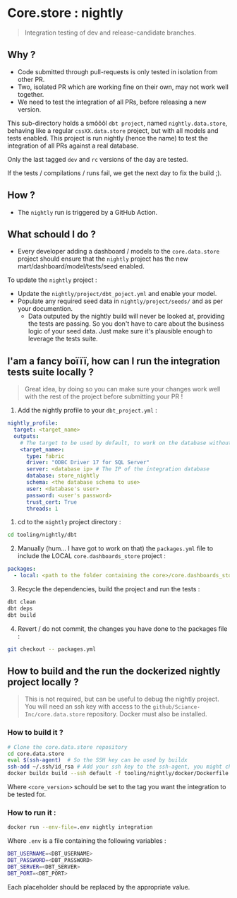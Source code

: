 
# Core.store : nightly
> Integration testing of dev and release-candidate branches.

## Why ?
* Code submitted through pull-requests is only tested in isolation from other PR. 
* Two, isolated PR which are working fine on their own, may not work well together.
* We need to test the integration of all PRs, before releasing a new version.

This sub-directory holds a smôôôl `dbt project`, named `nightly.data.store`, behaving like a regular `cssXX.data.store` project, but with all models and tests enabled. This project is run nightly (hence the name) to test the integration of all PRs against a real database.

Only the last tagged `dev` and `rc` versions of the day are tested.

If the tests / compilations / runs fail, we get the next day to fix the build ;).

## How ?
* The `nightly` run is triggered by a GitHub Action.

## What schould I do ?
* Every developer adding a dashboard / models to the `core.data.store` project should ensure that the `nightly` project has the new mart/dashboard/model/tests/seed enabled.

To update the `nightly` project :
* Update the `nightly/project/dbt_poject.yml` and enable your model.
* Populate any required seed data in `nightly/project/seeds/` and as per your documention.
    * Data outputed by the nightly build will never be looked at, providing the tests are passing. So you don't have to care about the business logic of your seed data. Just make sure it's plausible enough to leverage the tests suite.

## I'am a fancy boïïï, how can I run the integration tests suite locally ?
> Great idea, by doing so you can make sure your changes work well with the rest of the project before submitting your PR !

1. Add the nightly profile to your `dbt_project.yml` :

```yaml
nightly_profile:
  target: <target_name>
  outputs:
    # The target to be used by default, to work on the database without tampering with neither the production data, nor the others schemas
    <target_name>:
      type: fabric
      driver: "ODBC Driver 17 for SQL Server"
      server: <database ip> # The IP of the integration database
      database: store_nightly
      schema: <the database schema to use>
      user: <database's user>
      password: <user's password>
      trust_cert: True
      threads: 1
```


1. cd to the `nightly` project directory :

```bash
cd tooling/nightly/dbt
```

2. Manually (hum... I have got to work on that) the `packages.yml` file to include the LOCAL `core.dashboards_store` project :

```yaml
packages:
  - local: <path to the folder containing the core>/core.dashboards_store
```

3. Recycle the dependencies, build the project and run the tests : 

```bash
dbt clean
dbt deps
dbt build
```

4. Revert / do not commit, the changes you have done to the packages file : 

```bash
git checkout -- packages.yml
```

## How to build and the run the dockerized nightly project locally ?
> This is not required, but can be useful to debug the nightly project. You will need an ssh key with access to the `github/Sciance-Inc/core.data.store` repository. Docker must also be installed.

### How to build it ? 

```bash
# Clone the core.data.store repository
cd core.data.store
eval $(ssh-agent)  # So the SSH key can be used by buildx
ssh-add ~/.ssh/id_rsa # Add your ssh key to the ssh-agent, you might choose another key than id_rsa
docker buildx build --ssh default -f tooling/nightly/docker/Dockerfile . -t nightly --build-arg CORE_VERSION=<core_version> --build-arg TARGET=<rc|dev>
```
Where `<core_version>` schould be set to the tag you want the integration to be tested for.

### How to run it : 

```bash
docker run --env-file=.env nightly integration
```

Where `.env` is a file containing the following variables : 

```bash
DBT_USERNAME=<DBT_USERNAME>
DBT_PASSWORD=<DBT_PASSWORD>
DBT_SERVER=<DBT_SERVER>
DBT_PORT=<DBT_PORT>
```

Each placeholder should be replaced by the appropriate value.




